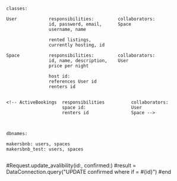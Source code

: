```
classes:

User            responsibilities:         collaborators:     
                id, password, email,      Space
                username, name

                rented listings,  
                currently hosting, id

Space           responsibilities:         collaborators:
                id, name, description,    User
                price per night

                host id:
                references User id
                renters id


<!-- ActiveBookings  responsibilities          collaborators:
                     space id:                 User
                     renters id                Space -->



dbnames:

makersbnb: users, spaces
makersbnb_test: users, spaces


```
#Request.update_avalibility(id:, confirmed:)
#result = DataConnection.query("UPDATE confirmed where if = #{id}")
#end
